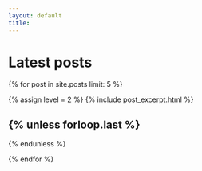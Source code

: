 ```yaml
---
layout: default
title:
---
```


# Latest posts #
{% for post in site.posts limit: 5 %}

{% assign level = 2 %}
{% include post_excerpt.html %}

{% unless forloop.last %}
------------------------
{% endunless %}

{% endfor %}